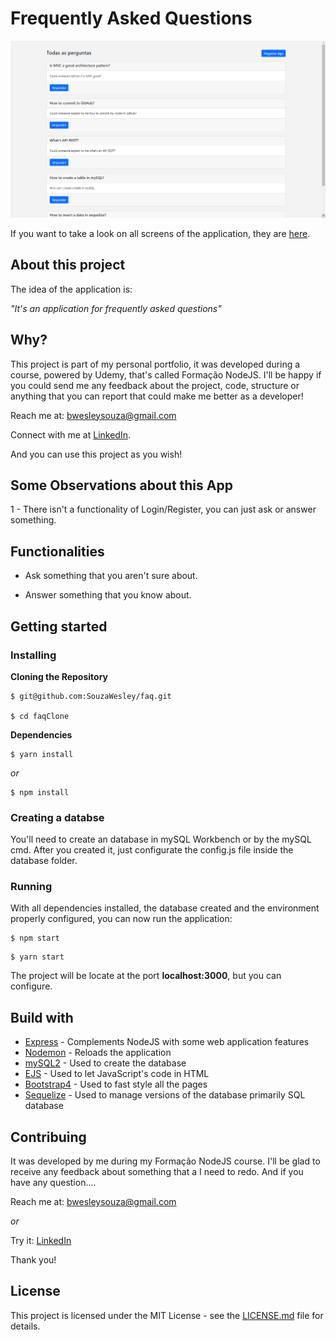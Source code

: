 # Frequently Asked Questions
![Preview-Screen](./public/assets/faqCover.png)

If you want to take a look on all screens of the application, they are [here](https://drive.google.com/drive/folders/1coGkes2o5RW05Zbn2tUtObuSdeeNMTXQ?usp=sharing).

## About this project

The idea of the application is:

_"It's an application for frequently asked questions"_

## Why?

This project is part of my personal portfolio, it was developed during a course, powered by Udemy, that's called Formação NodeJS. I'll be happy if you could send me any feedback about the project, code, structure or anything that you can report that could make me better as a developer!

Reach me at: bwesleysouza@gmail.com

Connect with me at [LinkedIn](https://www.linkedin.com/in/).

And you can use this project as you wish!

## Some Observations about this App

1 - There isn't a functionality of Login/Register, you can just ask or answer something.

## Functionalities

- Ask something that you aren't sure about.

- Answer something that you know about.

## Getting started

### Installing

**Cloning the Repository**

```
$ git@github.com:SouzaWesley/faq.git

$ cd faqClone
```

**Dependencies**

```
$ yarn install
```

_or_

```
$ npm install
```

### Creating a databse

You'll need to create an database in mySQL Workbench or by the mySQL cmd. After you created it, just configurate the config.js file inside the database folder.

### Running

With all dependencies installed, the database created and the environment properly configured, you can now run the application:

```
$ npm start
```

```
$ yarn start
```

The project will be locate at the port **localhost:3000**, but you can configure.

## Build with

- [Express](http://expressjs.com/) - Complements NodeJS with some web application features
- [Nodemon](https://nodemon.io/) - Reloads the application
- [mySQL2](https://sqlite.org/index.html) - Used to create the database
- [EJS](https://ejs.co/) - Used to let JavaScript's code in HTML
- [Bootstrap4](https://getbootstrap.com/) - Used to fast style all the pages
- [Sequelize](https://sequelize.org/) - Used to manage versions of the database primarily SQL database

## Contribuing

It was developed by me during my Formação NodeJS course. I'll be glad to receive any feedback about something that a I need to redo. And if you have any question....

Reach me at: bwesleysouza@gmail.com

_or_

Try it: [LinkedIn](https://www.linkedin.com/in/)

Thank you!

## License

This project is licensed under the MIT License - see the [LICENSE.md](./LICENSE.md) file for details.
